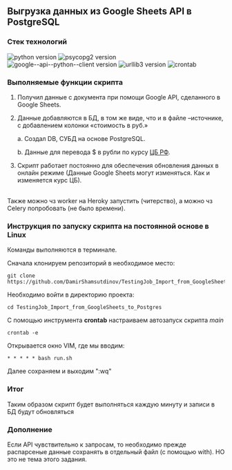 ## Выгрузка данных из Google Sheets API в PostgreSQL

### Стек технологий
![python version](https://img.shields.io/badge/Python-3.7-yellowgreen) 
![psycopg2 version](https://img.shields.io/badge/psycopg2-2.9-yellowgreen) 
![google--api--python--client version](https://img.shields.io/badge/google--api--python--client-2.55-yellowgreen) 
![urllib3 version](https://img.shields.io/badge/urllib3-1.26-yellowgreen) 
![crontab](https://img.shields.io/badge/crontab-grey) 


### Выполняемые функции скрипта

1. Получил данные с документа при помощи Google API, сделанного в Google Sheets.

2. Данные добавляются в БД, в том же виде, что и в файле –источнике, с добавлением колонки «стоимость в руб.»

   a. Создал DB, СУБД на основе PostgreSQL.

   b. Данные для перевода $ в рубли по курсу [ЦБ РФ](https://www.cbr.ru/development/SXML/).

3. Скрипт работает постоянно для обеспечения обновления данных в онлайн режиме (Данные Google Sheets могут изменяться. Как и изменяется курс ЦБ).
<br>
Также можно чз worker на Heroky запустить (читерство), а можно чз Celery попробовать (не было времени).

### Инструкция по запуску скрипта на постоянной основе в Linux
Команды выполняются в терминале. 

Сначала клонируем репозиторий в необходимое место:
```
git clone https://github.com/DamirShamsutdinov/TestingJob_Import_from_GoogleSheets_to_Postgres.git
```

Необходимо войти в директорию проекта:
```
cd TestingJob_Import_from_GoogleSheets_to_Postgres
```

С помощью инструмента **crontab** настраиваем автозапуск скрипта *main*
```
crontab -e
```

Открывается окно VIM, где мы вводим:
```
* * * * * bash run.sh
```
Далее сохраняем и выходим ":wq"

### Итог
Таким образом скрипт будет выполняться каждую минуту и записи в БД будут обновляться

### Дополнение
Если API чувствительно к запросам, 
то необходимо прежде распарсеные данные сохранять в отдельный файл (с помощью with).
НО это не тема этого задания.


